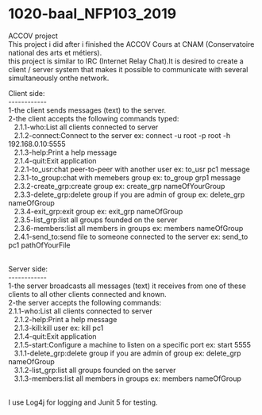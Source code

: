 # 1020-baal_NFP103_2019
ACCOV project<br />
This project i did after i finished the ACCOV Cours at CNAM (Conservatoire national des arts et métiers).<br />
this project is similar to IRC (Internet Relay Chat).It is desired to create a client / server system that makes it possible to communicate with several simultaneously onthe network.<br />

Client side:<br />
------------<br />
1-the client sends messages (text) to the server.<br />
2-the client accepts the following commands typed:<br />&nbsp;&nbsp;
2.1.1-who:List all clients connected to server<br />&nbsp;&nbsp;
 2.1.2-connect:Connect to the server ex: connect -u root -p root -h 192.168.0.10:5555<br />&nbsp;&nbsp;
 2.1.3-help:Print a help message<br />&nbsp;&nbsp;
 2.1.4-quit:Exit application<br />&nbsp;&nbsp;
 2.2.1-to_usr:chat peer-to-peer with another user ex: to_usr pc1 message<br />&nbsp;&nbsp;
 2.3.1-to_group:chat with memebers group ex: to_group grp1 message<br />&nbsp;&nbsp;
 2.3.2-create_grp:create group ex: create_grp nameOfYourGroup<br />&nbsp;&nbsp;
 2.3.3-delete_grp:delete group if you are admin of group ex: delete_grp nameOfGroup<br />&nbsp;&nbsp;
 2.3.4-exit_grp:exit group ex: exit_grp nameOfGroup<br />&nbsp;&nbsp;
 2.3.5-list_grp:list all groups founded on the server<br />&nbsp;&nbsp;
 2.3.6-members:list all members in groups ex: members nameOfGroup<br />&nbsp;&nbsp;
 2.4.1-send_to:send file to someone connected to the server ex: send_to pc1 pathOfYourFile<br /><br />

 Server side:<br />
 ------------<br />
1-the server broadcasts all messages (text) it receives from one of these clients to all other clients
connected and known.<br />
2-the server accepts the following commands:<br />
 2.1.1-who:List all clients connected to server<br />&nbsp;&nbsp;
 2.1.2-help:Print a help message<br />&nbsp;&nbsp;
 2.1.3-kill:kill user ex: kill pc1<br />&nbsp;&nbsp;
 2.1.4-quit:Exit application<br />&nbsp;&nbsp;
 2.1.5-start:Configure a machine to listen on a specific port ex: start 5555<br />&nbsp;&nbsp;
 3.1.1-delete_grp:delete group if you are admin of group ex: delete_grp nameOfGroup<br />&nbsp;&nbsp;
 3.1.2-list_grp:list all groups founded on the server<br />&nbsp;&nbsp;
 3.1.3-members:list all members in groups ex: members nameOfGroup<br />&nbsp;&nbsp;

I use Log4j for logging and Junit 5 for testing.

